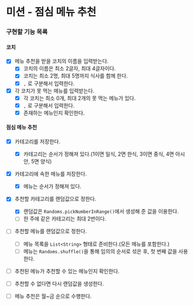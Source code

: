 # 미션 - 점심 메뉴 추천

### 구현할 기능 목록

#### 코치 
- [x] 메뉴 추천을 받을 코치의 이름을 입력받는다.
  - [x] 코치의 이름은 최소 2글자, 최대 4글자이다.
  - [x] 코치는 최소 2명, 최대 5명까지 식사를 함께 한다.
  - [x] `,` 로 구분해서 입력한다.

- [x] 각 코치가 못 먹는 메뉴를 입력받는다.
  - [x] 각 코치는 최소 0개, 최대 2개의 못 먹는 메뉴가 있다.
  - [x] `,` 로 구분해서 입력한다.
  - [x] 존재하는 메뉴인지 확인한다.

#### 점심 메뉴 추천
- [x] 카테고리를 저장한다.
  - [x] 카테고리는 순서가 정해져 있다.(1이면 일식, 2면 한식, 3이면 중식, 4면 아시안, 5면 양식)
- [x] 카테고리에 속한 메뉴를 저장한다.
  - [x] 메뉴는 순서가 정해져 있다.
- [x] 추천할 카테고리를 랜덤값으로 정한다.
  - [x] 랜덤값은 `Randoms.pickNumberInRange()`에서 생성해 준 값을 이용한다.
  - [ ] 한 주에 같은 카테고리는 최대 2번이다.
- [ ] 추천할 메뉴를 랜덤값으로 정한다.
  - [ ] 메뉴 목록을 `List<String>` 형태로 준비한다.(모든 메뉴를 포함한다.)
  - [ ] 메뉴는 `Randoms.shuffle()`을 통해 임의의 순서로 섞은 후, 첫 번째 값을 사용한다.
- [ ] 추천된 메뉴가 추천할 수 있는 메뉴인지 확인한다.
- [ ] 추천할 수 없다면 다시 랜덤값을 생성한다.

- [ ] 메뉴 추천은 월~금 순으로 수행한다. 
